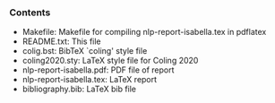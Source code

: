 ### Contents

- Makefile:	Makefile for compiling nlp-report-isabella.tex in pdflatex
- README.txt: This file
- colig.bst: BibTeX `coling' style file
- coling2020.sty: LaTeX style file for Coling 2020
- nlp-report-isabella.pdf: PDF file of report
- nlp-report-isabella.tex: LaTeX report
- bibliography.bib: LaTeX bib file
